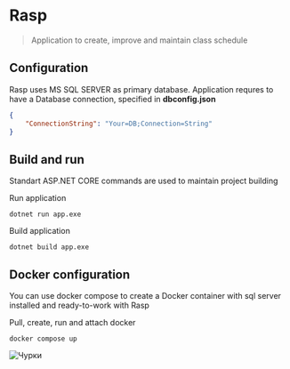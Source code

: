 # Rasp
> Application to create, improve and maintain class schedule 
## Configuration
Rasp uses MS SQL SERVER as primary database. Application requres to have a Database connection, specified in **dbconfig.json**
```json
{
    "ConnectionString": "Your=DB;Connection=String"
}
```
## Build and run
Standart ASP.NET CORE commands are used to maintain project building

Run application

```console
dotnet run app.exe
```

Build application

```console
dotnet build app.exe
```

## Docker configuration
You can use docker compose to create a Docker container with sql server installed and ready-to-work with Rasp

Pull, create, run and attach docker
```console
docker compose up
```
![Чурки](http://ii.yakuji.moe/b/src/1592057938362.png)
